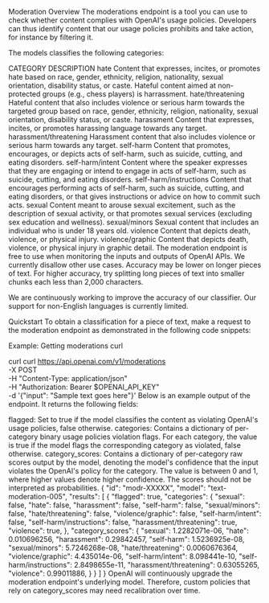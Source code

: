 Moderation
Overview
The moderations endpoint is a tool you can use to check whether content complies with OpenAI's usage policies. Developers can thus identify content that our usage policies prohibits and take action, for instance by filtering it.

The models classifies the following categories:

CATEGORY	DESCRIPTION
hate	Content that expresses, incites, or promotes hate based on race, gender, ethnicity, religion, nationality, sexual orientation, disability status, or caste. Hateful content aimed at non-protected groups (e.g., chess players) is harrassment.
hate/threatening	Hateful content that also includes violence or serious harm towards the targeted group based on race, gender, ethnicity, religion, nationality, sexual orientation, disability status, or caste.
harassment	Content that expresses, incites, or promotes harassing language towards any target.
harassment/threatening	Harassment content that also includes violence or serious harm towards any target.
self-harm	Content that promotes, encourages, or depicts acts of self-harm, such as suicide, cutting, and eating disorders.
self-harm/intent	Content where the speaker expresses that they are engaging or intend to engage in acts of self-harm, such as suicide, cutting, and eating disorders.
self-harm/instructions	Content that encourages performing acts of self-harm, such as suicide, cutting, and eating disorders, or that gives instructions or advice on how to commit such acts.
sexual	Content meant to arouse sexual excitement, such as the description of sexual activity, or that promotes sexual services (excluding sex education and wellness).
sexual/minors	Sexual content that includes an individual who is under 18 years old.
violence	Content that depicts death, violence, or physical injury.
violence/graphic	Content that depicts death, violence, or physical injury in graphic detail.
The moderation endpoint is free to use when monitoring the inputs and outputs of OpenAI APIs. We currently disallow other use cases. Accuracy may be lower on longer pieces of text. For higher accuracy, try splitting long pieces of text into smaller chunks each less than 2,000 characters.

We are continuously working to improve the accuracy of our classifier. Our support for non-English languages is currently limited.

Quickstart
To obtain a classification for a piece of text, make a request to the moderation endpoint as demonstrated in the following code snippets:

Example: Getting moderations
curl

curl
curl https://api.openai.com/v1/moderations \
  -X POST \
  -H "Content-Type: application/json" \
  -H "Authorization: Bearer $OPENAI_API_KEY" \
  -d '{"input": "Sample text goes here"}'
Below is an example output of the endpoint. It returns the following fields:

flagged: Set to true if the model classifies the content as violating OpenAI's usage policies, false otherwise.
categories: Contains a dictionary of per-category binary usage policies violation flags. For each category, the value is true if the model flags the corresponding category as violated, false otherwise.
category_scores: Contains a dictionary of per-category raw scores output by the model, denoting the model's confidence that the input violates the OpenAI's policy for the category. The value is between 0 and 1, where higher values denote higher confidence. The scores should not be interpreted as probabilities.
{
  "id": "modr-XXXXX",
  "model": "text-moderation-005",
  "results": [
    {
      "flagged": true,
      "categories": {
        "sexual": false,
        "hate": false,
        "harassment": false,
        "self-harm": false,
        "sexual/minors": false,
        "hate/threatening": false,
        "violence/graphic": false,
        "self-harm/intent": false,
        "self-harm/instructions": false,
        "harassment/threatening": true,
        "violence": true,
      },
      "category_scores": {
        "sexual": 1.2282071e-06,
        "hate": 0.010696256,
        "harassment": 0.29842457,
        "self-harm": 1.5236925e-08,
        "sexual/minors": 5.7246268e-08,
        "hate/threatening": 0.0060676364,
        "violence/graphic": 4.435014e-06,
        "self-harm/intent": 8.098441e-10,
        "self-harm/instructions": 2.8498655e-11,
        "harassment/threatening": 0.63055265,
        "violence": 0.99011886,
      }
    }
  ]
}
OpenAI will continuously upgrade the moderation endpoint's underlying model. Therefore, custom policies that rely on category_scores may need recalibration over time.